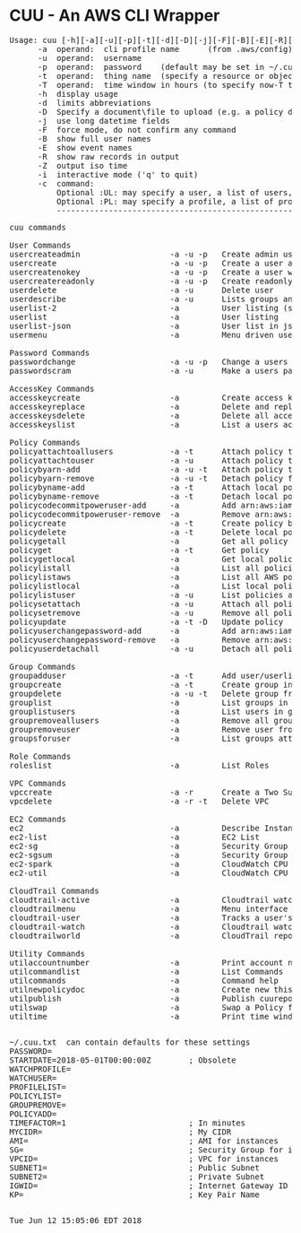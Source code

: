 # CUU - An AWS CLI Wrapper
<pre>
Usage: cuu [-h][-a][-u][-p][-t][-d][-D][-j][-F][-B][-E][-R][-Z][-i][-c]
      -a  operand:  cli profile name      (from .aws/config)
      -u  operand:  username
      -p  operand:  password    (default may be set in ~/.cuu.txt)
      -t  operand:  thing name  (specify a resource or object name)
      -T  operand:  time window in hours (to specify now-T to now)
      -h  display usage
      -d  limits abbreviations
      -D  Specify a document\file to upload (e.g. a policy document)
      -j  use long datetime fields
      -F  force mode, do not confirm any command
      -B  show full user names
      -E  show event names
      -R  show raw records in output
      -Z  output iso time
      -i  interactive mode ('q' to quit)
      -c  command:
          Optional :UL: may specify a user, a list of users, a file, or the keyword ALLUSERS
          Optional :PL: may specify a profile, a list of profiles, or the special keyword ALLPROFILES
          ----------------------------------------------------------------------------------------------
</pre>
<pre>
cuu commands
  
User Commands  
usercreateadmin                   -a -u -p   Create admin user
usercreate                        -a -u -p   Create a user and assign access keys
usercreatenokey                   -a -u -p   Create a user with no access keys
usercreatereadonly                -a -u -p   Create readonly user
userdelete                        -a -u      Delete user
userdescribe                      -a -u      Lists groups and policies associated with user/userlist
userlist-2                        -a         User listing (simple format)
userlist                          -a         User listing
userlist-json                     -a         User list in json format
usermenu                          -a         Menu driven user information
  
Password Commands  
passwordchange                    -a -u -p   Change a users password
passwordscram                     -a -u      Make a users password unkown (scram)
  
AccessKey Commands  
accesskeycreate                   -a         Create access keys for user
accesskeyreplace                  -a         Delete and replace access keys
accesskeysdelete                  -a         Delete all access keys attached to user
accesskeyslist                    -a         List a users access keys
  
Policy Commands  
policyattachtoallusers            -a -t      Attach policy to all users
policyattachtouser                -a -u      Attach policy to user
policybyarn-add                   -a -u -t   Attach policy to user by ARN
policybyarn-remove                -a -u -t   Detach policy from user by ARN
policybyname-add                  -a -t      Attach local policy to user by policy name
policybyname-remove               -a -t      Detach local policy from user by policy name
policycodecommitpoweruser-add     -a         Add arn:aws:iam::aws:policy/AWSCodeCommitPowerUser to user
policycodecommitpoweruser-remove  -a         Remove arn:aws:iam::aws:policy/AWSCodeCommitPowerUser from user
policycreate                      -a -t      Create policy bu name and upload policy document this.json
policydelete                      -a -t      Delete local policy ARN
policygetall                      -a         Get all policy documents
policyget                         -a -t      Get policy
policygetlocal                    -a         Get local policy documents
policylistall                     -a         List all policies
policylistaws                     -a         List all AWS policies
policylistlocal                   -a         List local policies
policylistuser                    -a -u      List policies atttached to user
policysetattach                   -a -u      Attach all policies specified in policyset.txt to user
policysetremove                   -a -u      Remove all policies specified in policyset.txt from user
policyupdate                      -a -t -D   Update policy
policyuserchangepassword-add      -a         Add arn:aws:iam::aws:policy/IAMUserChangePassword to user
policyuserchangepassword-remove   -a         Remove arn:aws:iam::aws:policy/IAMUserChangePassword from user
policyuserdetachall               -a -u      Detach all policies from user
  
Group Commands  
groupadduser                      -a -t      Add user/userlist to group
groupcreate                       -a -t      Create group in profile
groupdelete                       -a -u -t   Delete group from profile by group name
grouplist                         -a         List groups in profile
grouplistusers                    -a         List users in group
groupremoveallusers               -a         Remove all groups atttach to user
groupremoveuser                   -a         Remove user from group by group name
groupsforuser                     -a         List groups attached to user
  
Role Commands  
roleslist                         -a         List Roles
  
VPC Commands  
vpccreate                         -a -r      Create a Two Subnet VPC
vpcdelete                         -a -r -t   Delete VPC
  
EC2 Commands  
ec2                               -a         Describe Instances
ec2-list                          -a         EC2 List
ec2-sg                            -a         Security Group Detail Report
ec2-sgsum                         -a         Security Group Summary Report
ec2-spark                         -a         CloudWatch CPU Utilization with Spark Graphing
ec2-util                          -a         CloudWatch CPU Utilization
  
CloudTrail Commands  
cloudtrail-active                 -a         Cloudtrail watch all activity in the time window
cloudtrailmenu                    -a         Menu interface to pick and watch users via cloudtrail
cloudtrail-user                   -a         Tracks a user's activity via cloud trail
cloudtrail-watch                  -a         Cloudtrail watch a user across multiple profiles
cloudtrailworld                   -a         CloudTrail report for 100 hour window for user across all regions
  
Utility Commands  
utilaccountnumber                 -a         Print account number
utilcommandlist                   -a         List Commands
utilcommands                      -a         Command help
utilnewpolicydoc                  -a         Create new this.json from policydoc.json template
utilpublish                       -a         Publish cuureport.txt
utilswap                          -a         Swap a Policy for a Group
utiltime                          -a         Print time window
  
</pre>
<pre>
~/.cuu.txt  can contain defaults for these settings
PASSWORD=
STARTDATE=2018-05-01T00:00:00Z        ; Obsolete
WATCHPROFILE=
WATCHUSER=
PROFILELIST=
POLICYLIST=
GROUPREMOVE=
POLICYADD=
TIMEFACTOR=1                          ; In minutes
MYCIDR=                               ; My CIDR
AMI=                                  ; AMI for instances
SG=                                   ; Security Group for instances
VPCID=                                ; VPC for instances
SUBNET1=                              ; Public Subnet
SUBNET2=                              ; Private Subnet
IGWID=                                ; Internet Gateway ID
KP=                                   ; Key Pair Name
</pre>
<pre>
  
Tue Jun 12 15:05:06 EDT 2018
</pre>
